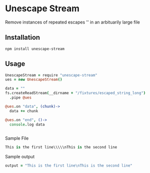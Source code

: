 # Unescape Stream

Remove instances of repeated escapes '\' in an arbituarily large file

## Installation
```console
npm install unescape-stream
```

## Usage
```coffee
UnescapeStream = require "unescape-stream"
ues = new UnescapeStream()

data = ""
fs.createReadStream(__dirname + "/fixtures/escaped_string_long")
  .pipe @ues

@ues.on "data", (chunk)->
  data += chunk

@ues.on "end", ()->
  console.log data
  
```

Sample File
```coffee
This is the first line\\\\\nThis is the second line
```

Sample output
```coffee
output = "This is the first line\nThis is the second line"
```